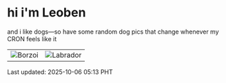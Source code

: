 # hi i'm Leoben

and i like dogs—so have some random dog pics that change whenever my CRON feels like it

|  |  |
|--------|----------|
| ![Borzoi](https://random-dog-vercel.vercel.app/api/random-borzoi?v=1759698827) | ![Labrador](https://random-dog-vercel.vercel.app/api/random-labrador?v=1759698827) |

Last updated: 2025-10-06 05:13 PHT
